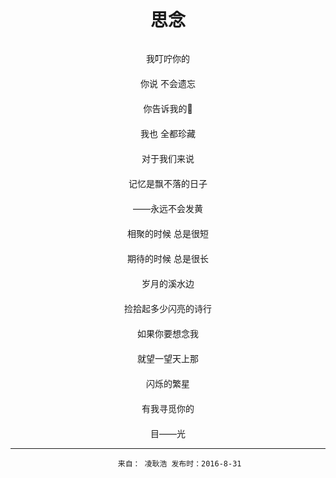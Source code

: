 <html>
    <meta charset="UTF-8">
    <head>
        <title>诗歌</title>
    </head>
    <body>
    <center><pre><h1>思念<br></h1></pre></center> 
    <center>我叮咛你的<br></center>
　　 <center>你说 不会遗忘<br></center>
　　 <center>你告诉我的<br></center>
　　 <center>我也 全都珍藏<br></center>
　　 <center>对于我们来说<br></center>
　　 <center>记忆是飘不落的日子<br></center>
　　 <center>——永远不会发黄<br></center>
　　 <center>相聚的时候 总是很短<br></center>
　　 <center>期待的时候 总是很长<br></center>
　　 <center>岁月的溪水边<br></center>
　　 <center>捡拾起多少闪亮的诗行<br></center>
　　 <center>如果你要想念我<br></center>
　　 <center>就望一望天上那<br></center>
　　 <center>闪烁的繁星<br></center>
　　 <center>有我寻觅你的<br></center>
　　 <center>目——光<br></center>
    <hr>
    </body>
</html>

                            来自： 凌耿浩 发布时：2016-8-31